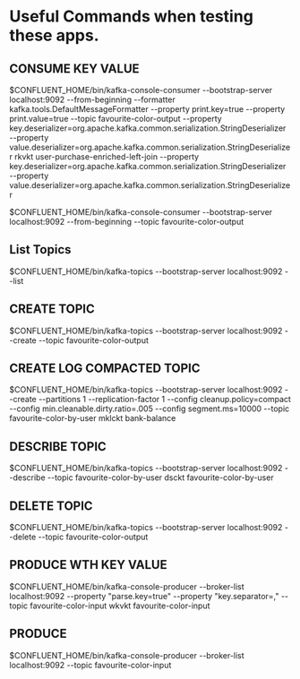 # Useful Commands when testing these apps. 

## CONSUME KEY VALUE
$CONFLUENT_HOME/bin/kafka-console-consumer --bootstrap-server localhost:9092 --from-beginning --formatter kafka.tools.DefaultMessageFormatter --property print.key=true --property print.value=true --topic favourite-color-output --property key.deserializer=org.apache.kafka.common.serialization.StringDeserializer --property value.deserializer=org.apache.kafka.common.serialization.StringDeserializer
rkvkt user-purchase-enriched-left-join --property key.deserializer=org.apache.kafka.common.serialization.StringDeserializer --property value.deserializer=org.apache.kafka.common.serialization.StringDeserializer


$CONFLUENT_HOME/bin/kafka-console-consumer --bootstrap-server localhost:9092 --from-beginning --topic favourite-color-output

## List Topics
$CONFLUENT_HOME/bin/kafka-topics --bootstrap-server localhost:9092 --list

## CREATE TOPIC
$CONFLUENT_HOME/bin/kafka-topics --bootstrap-server localhost:9092 --create --topic favourite-color-output

## CREATE LOG COMPACTED TOPIC
$CONFLUENT_HOME/bin/kafka-topics --bootstrap-server localhost:9092 --create --partitions 1 --replication-factor 1 --config cleanup.policy=compact --config min.cleanable.dirty.ratio=.005 --config segment.ms=10000 --topic favourite-color-by-user
mklckt bank-balance 

## DESCRIBE TOPIC
$CONFLUENT_HOME/bin/kafka-topics --bootstrap-server localhost:9092 --describe --topic favourite-color-by-user
dsckt favourite-color-by-user 

## DELETE TOPIC
$CONFLUENT_HOME/bin/kafka-topics --bootstrap-server localhost:9092 --delete --topic favourite-color-output 

## PRODUCE WTH KEY VALUE
$CONFLUENT_HOME/bin/kafka-console-producer --broker-list localhost:9092 --property "parse.key=true" --property "key.separator=," --topic favourite-color-input 
wkvkt favourite-color-input

## PRODUCE 
$CONFLUENT_HOME/bin/kafka-console-producer --broker-list localhost:9092 --topic favourite-color-input 
